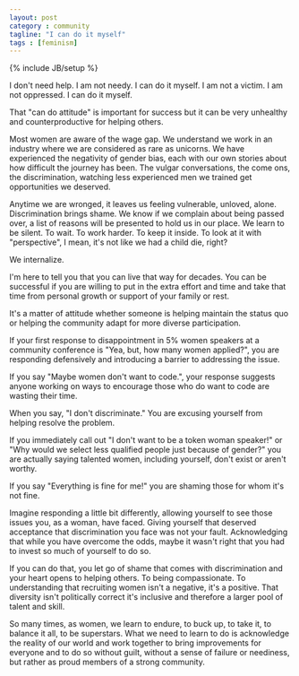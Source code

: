 ```yaml
---
layout: post
category : community
tagline: "I can do it myself"
tags : [feminism]
---
```

{% include JB/setup %}

I don't need help. I am not needy. I can do it myself. I am not a victim. I am not oppressed. I can do it myself.

That "can do attitude" is important for success but it can be very unhealthy and counterproductive for helping others.

Most women are aware of the wage gap. We understand we work in an industry where we are considered as rare as unicorns. We have experienced the negativity of gender bias, each with our own stories about how difficult the journey has been. The vulgar conversations, the come ons, the discrimination, watching less experienced men we trained get opportunities we deserved.

Anytime we are wronged, it leaves us feeling vulnerable, unloved, alone. Discrimination brings shame. We know if we complain about being passed over, a list of reasons will be presented to hold us in our place. We learn to be silent. To wait. To work harder. To keep it inside. To look at it with "perspective", I mean, it's not like we had a child die, right?

We internalize.

I'm here to tell you that you can live that way for decades. You can be successful if you are willing to put in the extra effort and time and take that time from personal growth or support of your family or rest.

It's a matter of attitude whether someone is helping maintain the status quo or helping the community adapt for more diverse participation.

If your first response to disappointment in 5% women speakers at a community conference is "Yea, but, how many women applied?", you are responding defensively and introducing a barrier to addressing the issue.

If you say "Maybe women don't want to code.", your response suggests anyone working on ways to encourage those who do want to code are wasting their time.

When you say, "I don't discriminate." You are excusing yourself from helping resolve the problem.

If you immediately call out "I don't want to be a token woman speaker!" or "Why would we select less qualified people just because of gender?" you are actually saying talented women, including yourself, don't exist or aren't worthy.

If you say "Everything is fine for me!" you are shaming those for whom it's not fine.

Imagine responding a little bit differently, allowing yourself to see those issues you, as a woman, have faced. Giving yourself that deserved acceptance that discrimination you face was not your fault. Acknowledging that while you have overcome the odds, maybe it wasn't right that you had to invest so much of yourself to do so.

If you can do that, you let go of shame that comes with discrimination and your heart opens to helping others. To being compassionate. To understanding that recruiting women isn't a negative, it's a positive. That diversity isn't politically correct it's inclusive and therefore a larger pool of talent and skill.

So many times, as women, we learn to endure, to buck up, to take it, to balance it all, to be superstars. What we need to learn to do is acknowledge the reality of our world and work together to bring improvements for everyone and to do so without guilt, without a sense of failure or neediness, but rather as proud members of a strong community.

